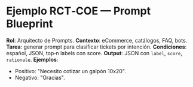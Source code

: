 # Ejemplo RCT‑COE — Prompt Blueprint

**Rol**: Arquitecto de Prompts.
**Contexto**: eCommerce, catálogos, FAQ, bots.
**Tarea**: generar prompt para clasificar tickets por intención.
**Condiciones**: español, JSON, top‑n labels con score.
**Output**: JSON con `label`, `score`, `rationale`.
**Ejemplos**:
- Positivo: "Necesito cotizar un galpón 10x20".
- Negativo: "Gracias".
